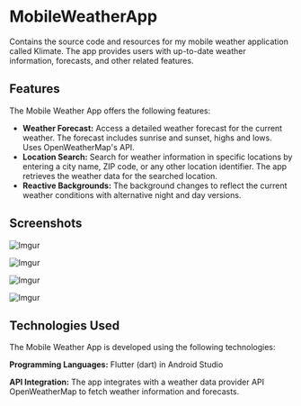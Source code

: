 # MobileWeatherApp

Contains the source code and resources for my mobile weather application called Klimate. The app provides users with up-to-date weather information, forecasts, and other related features.

## Features

The Mobile Weather App offers the following features:
- **Weather Forecast:** Access a detailed weather forecast for the current weather. The forecast includes sunrise and sunset, highs and lows. Uses OpenWeatherMap's API.
- **Location Search:** Search for weather information in specific locations by entering a city name, ZIP code, or any other location identifier. The app retrieves the weather data for the searched location.
- **Reactive Backgrounds:** The background changes to reflect the current weather conditions with alternative night and day versions.

## Screenshots

![Imgur](https://i.imgur.com/yob7MSJ.png)

![Imgur](https://i.imgur.com/EI1vMAz.png)

![Imgur](https://i.imgur.com/OXjhxpc.png)

![Imgur](https://i.imgur.com/gE9xpwP.png)


## Technologies Used
The Mobile Weather App is developed using the following technologies:

**Programming Languages:** Flutter (dart) in Android Studio

**API Integration:** The app integrates with a weather data provider API OpenWeatherMap to fetch weather information and forecasts.
